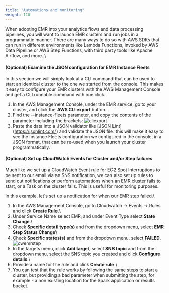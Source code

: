 ```yaml
---
title: "Automations and monitoring"
weight: 110
---
```


When adopting EMR into your analytics flows and data processing pipelines, you will want to launch EMR clusters and run jobs in a programmatic manner. There are many ways to do so with AWS SDKs that can run in different environments like Lambda Functions, invoked by AWS Data Pipeline or AWS Step Functions, with third party tools like Apache Airflow, and more. \

#### (Optional) Examine the JSON configuration for EMR Instance Fleets
In this section we will simply look at a CLI command that can be used to start an identical cluster to the one we started from the console. This makes it easy to configure your EMR clusters with the AWS Management Console and get a CLI runnable command with one click.

1. In the AWS Management Console, under the EMR service, go to your cluster, and click the **AWS CLI export** button.
2. Find the --instance-fleets parameter, and copy the contents of the parameter including the brackets:
![cliexport](/images/running-emr-spark-apps-on-spot/cliexport.png)
3. Paste the data into a JSON validator like [JSON Lint] (https://jsonlint.com/) and validate the JSON file. this will make it easy to see the Instance Fleets configuration we configured in the console, in a JSON format, that can be re-used when you launch your cluster programmatically. 

#### (Optional) Set up CloudWatch Events for Cluster and/or Step failures
Much like we set up a CloudWatch Event rule for EC2 Spot Interruptions to be sent to our email via an SNS notification, we can also set up rules to send out notifications or perform automations when an EMR cluster fails to start, or a Task on the cluster fails. This is useful for monitoring purposes.

In this example, let's set up a notification for when our EMR step failed.\
1. In the AWS Management Console, go to Cloudwatch -> Events -> Rules and click **Create Rule**.\
2. Under Service Name select EMR, and under Event Type select **State Change**.\
3. Check **Specific detail type(s)** and from the dropdown menu, select **EMR Step Status Change**\
4. Check **Specific states(s)** and from the dropdown menu, select **FAILED**.\
![cwemrstep](/images/running-emr-spark-apps-on-spot/emrstatechangecwevent.png)
5. In the targets menu, click **Add target**, select **SNS topic** and from the dropdown menu, select the SNS topic you created and click **Configure details**.\
6. Provide a name for the rule and click **Create rule**.\
7. You can test that the rule works by following the same steps to start a cluster, but providing a bad parameter when submitting the step, for example - a non existing location for the Spark application or results bucket.